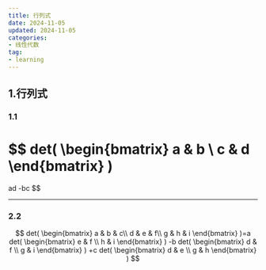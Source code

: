 ```yaml
---
title: 行列式
date: 2024-11-05
updated: 2024-11-05
categories: 
- 线性代数
tag:
- learning
---
```



<!-- toc -->

## 1.行列式

### 1.1


$$
det(
\begin{bmatrix}
a & b \\
c & d
\end{bmatrix}
)
=
ad -bc
$$


------

### 2.2

$$
det(
\begin{bmatrix}
a & b & c\\
d & e & f\\
g & h & i
\end{bmatrix}
)=a
det(
\begin{bmatrix}
e & f \\
h & i
\end{bmatrix}
)
-b
det(
\begin{bmatrix}
d & f \\
g & i
\end{bmatrix}
)
+c
det(
\begin{bmatrix}
d & e \\
g & h
\end{bmatrix}
)
$$





